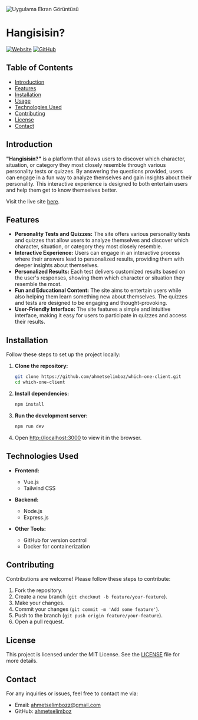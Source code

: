 ![Uygulama Ekran Görüntüsü](https://image.ahmetselimboz.com.tr/image/hangisisin_thumbnail.jpg)

# Hangisisin?

[![Website](https://img.shields.io/website-up-down-green-red/https/hangisisin.ahmetselimboz.com.tr.svg)](https://hangisisin.ahmetselimboz.com.tr/)
[![GitHub](https://img.shields.io/github/license/ahmetselimboz/which-one-client)](https://github.com/ahmetselimboz/which-one-client/blob/main/LICENSE)

## Table of Contents
- [Introduction](#introduction)
- [Features](#features)
- [Installation](#installation)
- [Usage](#usage)
- [Technologies Used](#technologies-used)
- [Contributing](#contributing)
- [License](#license)
- [Contact](#contact)

## Introduction

**"Hangisisin?"** is a platform that allows users to discover which character, situation, or category they most closely resemble through various personality tests or quizzes. By answering the questions provided, users can engage in a fun way to analyze themselves and gain insights about their personality. This interactive experience is designed to both entertain users and help them get to know themselves better.

Visit the live site [here](https://hangisisin.ahmetselimboz.com.tr/).

## Features

- **Personality Tests and Quizzes:** The site offers various personality tests and quizzes that allow users to analyze themselves and discover which character, situation, or category they most closely resemble.
- **Interactive Experience:** Users can engage in an interactive process where their answers lead to personalized results, providing them with deeper insights about themselves.
- **Personalized Results:** Each test delivers customized results based on the user's responses, showing them which character or situation they resemble the most.
- **Fun and Educational Content:** The site aims to entertain users while also helping them learn something new about themselves. The quizzes and tests are designed to be engaging and thought-provoking.
- **User-Friendly Interface:** The site features a simple and intuitive interface, making it easy for users to participate in quizzes and access their results.


## Installation

Follow these steps to set up the project locally:

1. **Clone the repository:**

    ```bash
    git clone https://github.com/ahmetselimboz/which-one-client.git
    cd which-one-client
    ```

2. **Install dependencies:**

    ```bash
    npm install
    ```

3. **Run the development server:**

    ```bash
    npm run dev
    ```

4. Open [http://localhost:3000](http://localhost:3000) to view it in the browser.



## Technologies Used

- **Frontend:**
  - Vue.js
  - Tailwind CSS

- **Backend:**
  - Node.js
  - Express.js

- **Other Tools:**
  - GitHub for version control
  - Docker for containerization

## Contributing

Contributions are welcome! Please follow these steps to contribute:

1. Fork the repository.
2. Create a new branch (`git checkout -b feature/your-feature`).
3. Make your changes.
4. Commit your changes (`git commit -m 'Add some feature'`).
5. Push to the branch (`git push origin feature/your-feature`).
6. Open a pull request.

## License

This project is licensed under the MIT License. See the [LICENSE](https://github.com/ahmetselimboz/which-one-client/blob/main/LICENSE) file for more details.

## Contact

For any inquiries or issues, feel free to contact me via:

- Email: [ahmetselimbozz@gmail.com](mailto:ahmetselimbozz@gmail.com)
- GitHub: [ahmetselimboz](https://github.com/ahmetselimboz)

